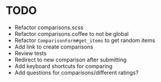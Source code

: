 TODO
====

- Refactor comparisons.scss
- Refactor comparisons.coffee to not be global
- Refactor `ComparisonForm#get_items` to get random items
- Add link to create comparisons
- Review tests
- Redirect to new comparison after submitting
- Add keyboard shortcuts for comparing
- Add questions for comparisons/different ratings?

